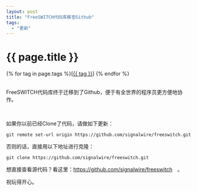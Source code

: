 ```yaml
---
layout: post
title: "FreeSWITCH代码库移至Github"
tags:
  - "更新"
---
```


# {{ page.title }}

<div class="tags">
{% for tag in page.tags %}[<a class="tag" href="/tags.html#{{ tag }}">{{ tag }}</a>] {% endfor %}
</div>

<br/>

FreeSWITCH代码库终于迁移到了Github，便于有全世界的程序员更方便地协作。

<br/>

如果你以前已经Clone了代码，请做如下更新：

    git remote set-url origin https://github.com/signalwire/freeswitch.git

否则的话，直接用以下地址进行克隆：

    git clone https://github.com/signalwire/freeswitch.git

想直接查看源代码？看这里：<https://github.com/signalwire/freeswitch>　。

祝玩得开心。
